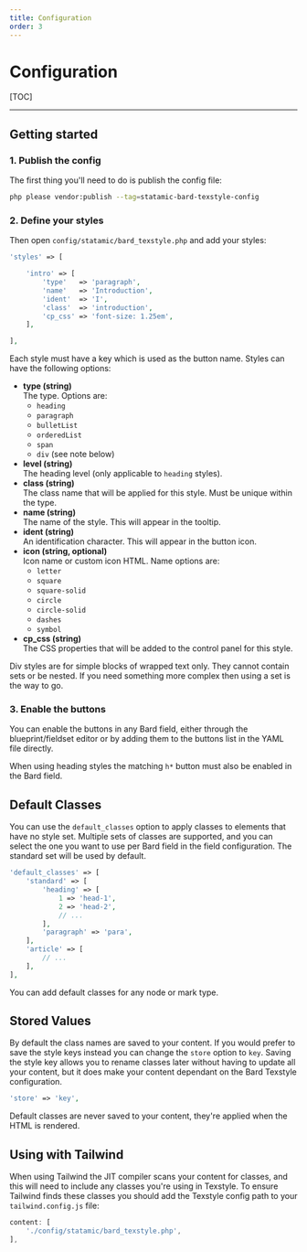 ```yaml
---
title: Configuration
order: 3
---
```


# Configuration

[TOC]

---

## Getting started

### 1. Publish the config

The first thing you'll need to do is publish the config file:

```bash
php please vendor:publish --tag=statamic-bard-texstyle-config
```

### 2. Define your styles

Then open `config/statamic/bard_texstyle.php` and add your styles:

```php
'styles' => [

    'intro' => [
        'type'   => 'paragraph',
        'name'   => 'Introduction',
        'ident'  => 'I',
        'class'  => 'introduction',
        'cp_css' => 'font-size: 1.25em',
    ],

],
```

Each style must have a key which is used as the button name. Styles can have the following options:

* **type (string)**  
  The type. Options are:
    * `heading`
    * `paragraph`
    * `bulletList`
    * `orderedList`
    * `span`
    * `div` (see note below)
* **level (string)**  
  The heading level (only applicable to `heading` styles).
* **class (string)**  
  The class name that will be applied for this style. Must be unique within the type.
* **name (string)**  
  The name of the style. This will appear in the tooltip.
* **ident (string)**  
  An identification character. This will appear in the button icon.
* **icon (string, optional)**  
  Icon name or custom icon HTML. Name options are:
    * `letter`
    * `square`
    * `square-solid`
    * `circle`
    * `circle-solid`
    * `dashes`
    * `symbol`
* **cp_css (string)**  
  The CSS properties that will be added to the control panel for this style.

Div styles are for simple blocks of wrapped text only. They cannot contain sets or be nested. If you need something more complex then using a set is the way to go.

### 3. Enable the buttons

You can enable the buttons in any Bard field, either through the blueprint/fieldset editor or by adding them to the buttons list in the YAML file directly.

When using heading styles the matching `h*` button must also be enabled in the Bard field.

## Default Classes

You can use the `default_classes` option to apply classes to elements that have no style set. Multiple sets of classes are supported, and you can select the one you want to use per Bard field in the field configuration. The standard set will be used by default.

```php
'default_classes' => [
    'standard' => [
        'heading' => [
            1 => 'head-1',
            2 => 'head-2',
            // ...
        ],
        'paragraph' => 'para',
    ],
    'article' => [
        // ...
    ],
],
```

You can add default classes for any node or mark type.

## Stored Values

By default the class names are saved to your content. If you would prefer to save the style keys instead you can change the `store` option to `key`. Saving the style key allows you to rename classes later without having to update all your content, but it does make your content dependant on the Bard Texstyle configuration.

```php
'store' => 'key',
```

Default classes are never saved to your content, they're applied when the HTML is rendered.

## Using with Tailwind

When using Tailwind the JIT compiler scans your content for classes, and this will need to include any classes you're using in  Texstyle. To ensure Tailwind finds these classes you should add the Texstyle config path to your `tailwind.config.js` file:

```js
content: [
    './config/statamic/bard_texstyle.php',
],
```